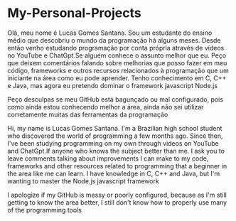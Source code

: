 # My-Personal-Projects

Olá, meu nome é Lucas Gomes Santana. Sou um estudante do ensino médio que descobriu o mundo da programação há alguns meses. Desde então venho estudando programação por conta própria através de vídeos no YouTube e ChatGpt.Se alguém conhece o assunto melhor que eu. Peço que deixem comentários falando sobre melhorias que posso fazer em meu código, frameworks e outros recursos relacionados à programação que um iniciante na área como eu pode aprender. Tenho conhecimento em C, C++ e Java, mas agora 
eu pretendo dominar o framework javascript Node.js

Peço desculpas se meu GitHub está bagunçado ou mal configurado, pois como ainda estou conhecendo melhor a área, ainda não sei utilizar corretamente muitas das ferramentas da programação


Hi, my name is Lucas Gomes Santana. I'm a Brazilian high school student who discovered the world of programming a few months ago. Since then, I've been studying programming on my own through videos on YouTube and ChatGpt.If anyone who knows the subject better than me. I ask you to leave comments talking about improvements I can make to my code, frameworks and other resources related to programming that a beginner in the area like me can learn. I have knowledge in C, C++ and Java, but I'm wanting to master the Node.js javascript framework

I apologize if my GitHub is messy or poorly configured, because as I'm still getting to know the area better, I still don't know how to properly use many of the programming tools
